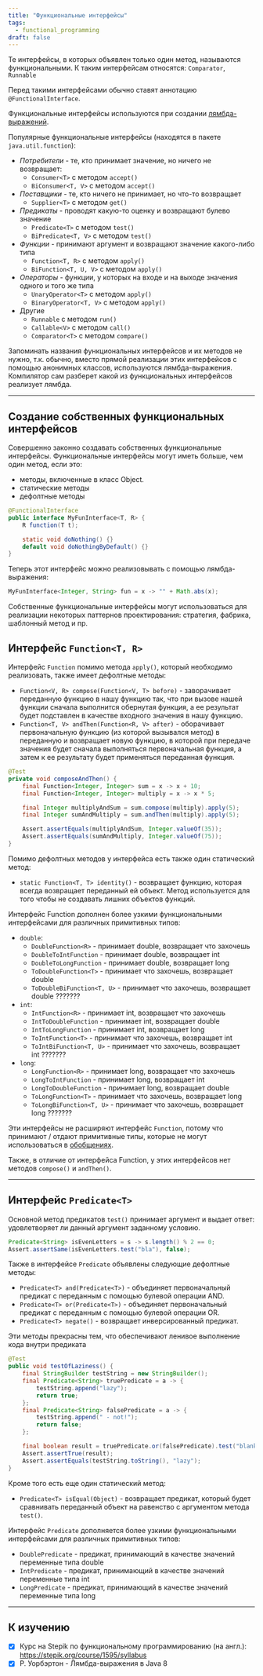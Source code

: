 ```yaml
---
title: "Функциональные интерфейсы"
tags:
  - functional_programming
draft: false
---
```


Те интерфейсы, в которых объявлен только один метод, называются функциональными. К таким интерфейсам относятся: `Comparator`, `Runnable`

Перед такими интерфейсами обычно ставят аннотацию `@FunctionalInterface`.

Функциональные интерфейсы используются при создании [лямбда-выражений](lambda_expressions.md).

Популярные функциональные интерфейсы (находятся в пакете `java.util.function`):
- *Потребители* - те, кто принимает значение, но ничего не возвращает:
    - `Consumer<T>` с методом `accept()`
    - `BiConsumer<T, V>` с методом `accept()`
- *Поставщики* - те, кто ничего не принимает, но что-то возвращает
    - `Supplier<T>` с методом `get()`
- *Предикаты* - проводят какую-то оценку и возвращают булево значение
    - `Predicate<T>` с методом `test()`
    - `BiPredicate<T, V>` с методом `test()`
- *Функции* - принимают аргумент и возвращают значение какого-либо типа
    - `Function<T, R>` с методом `apply()`
    - `BiFunction<T, U, V>` с методом `apply()`
- *Операторы* - функции, у которых на входе и на выходе значения одного и того же типа
    - `UnaryOperator<T>` с методом `apply()`
    - `BinaryOperator<T, V>` с методом `apply()`
- Другие
    - `Runnable` с методом `run()`
    - `Callable<V>` с методом `call()`
    - `Comparator<T>` с методом `compare()`

Запоминать названия функциональных интерфейсов и их методов не нужно, т.к. обычно, вместо прямой реализации этих интерфейсов с помощью анонимных классов, используются лямбда-выражения. Компилятор сам разберет какой из функциональных интерфейсов реализует лямбда.

---
## Создание собственных функциональных интерфейсов
Совершенно законно создавать собственных функциональные интерфейсы.
Функциональные интерфейсы могут иметь больше, чем один метод, если это:
- методы, включенные в класс Object.
- статические методы
- дефолтные методы

```java
@FunctionalInterface
public interface MyFunInterface<T, R> {
    R function(T t);

    static void doNothing() {}
    default void doNothingByDefault() {}
}
```

Теперь этот интерфейс можно реализовывать с помощью лямбда-выражения:
```java
MyFunInterface<Integer, String> fun = x -> "" + Math.abs(x);
```

Собственные функциональные интерфейсы могут использоваться для реализации некоторых паттернов проектирования: стратегия, фабрика, шаблонный метод и пр.

## Интерфейс `Function<T, R>`

Интерфейс `Function` помимо метода `apply()`, который необходимо реализовать, также имеет дефолтные методы:

- `Function<V, R> compose(Function<V, T> before)` - заворачивает переданную функцию в нашу функцию так, что при вызове нашей функции сначала выполнится обернутая функция, а ее результат будет подставлен в качестве входного значения в нашу функцию.
- `Function<T, V> andThen(Function<R, V> after)` - оборачивает первоначальную функцию (из которой вызывался метод) в переданную и возвращает новую функцию, в которой при передаче значения будет сначала выполняться первоначальная функция, а затем к ее результату будет применяться переданная функция.

```java
@Test
private void composeAndThen() {
    final Function<Integer, Integer> sum = x -> x + 10;
    final Function<Integer, Integer> multiply = x -> x * 5;

    final Integer multiplyAndSum = sum.compose(multiply).apply(5);
    final Integer sumAndMultiply = sum.andThen(multiply).apply(5);

    Assert.assertEquals(multiplyAndSum, Integer.valueOf(35));
    Assert.assertEquals(sumAndMultiply, Integer.valueOf(75));
}
```

Помимо дефолтных методов у интерфейса есть также один статический метод:

- `static Function<T, T> identity()` - возвращает функцию, которая всегда возвращает переданный ей объект. Метод используется для того чтобы не создавать лишних объектов функций.

Интерфейс Function дополнен более узкими функциональными интерфейсами для различных примитивных типов:

- `double`:
    - `DoubleFunction<R>` - принимает double, возвращает что захочешь
    - `DoubleToIntFunction` - принимает double, возвращает int
    - `DoubleToLongFunction` - принимает double, возвращает long
    - `ToDoubleFunction<T>` - принимает что захочешь, возвращает double
    - `ToDoubleBiFunction<T, U>` - принимает что захочешь, возвращает double ???????
- `int`:
    - `IntFunction<R>` - принимает int, возвращает что захочешь
    - `IntToDoubleFunction` - принимает int, возвращает double
    - `IntToLongFunction` - принимает int, возвращает long
    - `ToIntFunction<T>` - принимает что захочешь, возвращает int
    - `ToIntBiFunction<T, U>` - принимает что захочешь, возвращает int ???????
- `long`:
    - `LongFunction<R>` - принимает long, возвращает что захочешь
    - `LongToIntFunction` - принимает long, возвращает int
    - `LongToDoubleFunction` - принимает long, возвращает double
    - `ToLongFunction<T>` - принимает что захочешь, возвращает long
    - `ToLongBiFunction<T, U>` - принимает что захочешь, возвращает long ???????

Эти интерфейсы не расширяют интерфейс `Function`, потому что принимают / отдают примитивные типы, которые не могут использоваться в [обобщениях](../generics.md).

Также, в отличие от интерфейса Function, у этих интерфейсов нет методов `compose()` и `andThen()`.

---
## Интерфейс `Predicate<T>`

Основной метод предикатов `test()` принимает аргумент и выдает ответ: удовлетворяет ли данный аргумент заданному условию.

```java
Predicate<String> isEvenLetters = s -> s.length() % 2 == 0;
Assert.assertSame(isEvenLetters.test("bla"), false);
```

Также в интерфейсе `Predicate` объявлены следующие дефолтные методы:
- `Predicate<T> and(Predicate<T>)` - объединяет первоначальный предикат с переданным с помощью булевой операции AND.
- `Predicate<T> or(Predicate<T>)` - объединяет первоначальный предикат с переданным с помощью булевой операции OR.
- `Predicate<T> negate()` - возвращает инверсированный предикат.

Эти методы прекрасны тем, что обеспечивают ленивое выполнение кода внутри предиката

```java
@Test
public void testOfLaziness() {
    final StringBuilder testString = new StringBuilder();
    final Predicate<String> truePredicate = a -> {
        testString.append("lazy");
        return true;
    };
    final Predicate<String> falsePredicate = a -> {
        testString.append(" - not!");
        return false;
    };

    final boolean result = truePredicate.or(falsePredicate).test("blank");
    Assert.assertTrue(result);
    Assert.assertEquals(testString.toString(), "lazy");
}
```

Кроме того есть еще один статический метод:
- `Predicate<T> isEqual(Object)` - возвращает предикат, который будет сравнивать переданный объект на равенство с аргументом метода `test()`.

Интерфейс `Predicate` дополняется более узкими функциональными интерфейсами для различных примитивных типов:
- `DoublePredicate` - предикат, принимающий в качестве значений переменные типа double
- `IntPredicate` - предикат, принимающий в качестве значений переменные типа int
- `LongPredicate` - предикат, принимающий в качестве значений переменные типа long

---
## К изучению
- [X] Курс на Stepik по функциональному программированию (на англ.): https://stepik.org/course/1595/syllabus
- [X] Р. Уорбэртон - Лямбда-выражения в Java 8